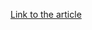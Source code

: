 [Link to the article](https://medium.com/@velasco.l.n/exorcist-ransomware-from-triaging-to-deep-dive-5b7da4263d81)
